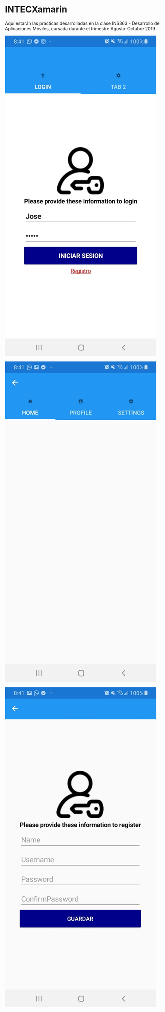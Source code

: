 ﻿# INTECXamarin
Aquí estarán las prácticas desarrolladas en la clase INS363 - Desarrollo de Aplicaciones Móviles, cursada durante el trimestre Agosto-Octubre 2019 .


![alt text](https://github.com/JosephRArias/INTECXamarin/blob/master/Screenshots/LoginPage.jpeg)

![alt text](https://github.com/JosephRArias/INTECXamarin/blob/master/Screenshots/HomePage.jpeg)

![alt text](https://github.com/JosephRArias/INTECXamarin/blob/master/Screenshots/RegisterPage.jpeg)


